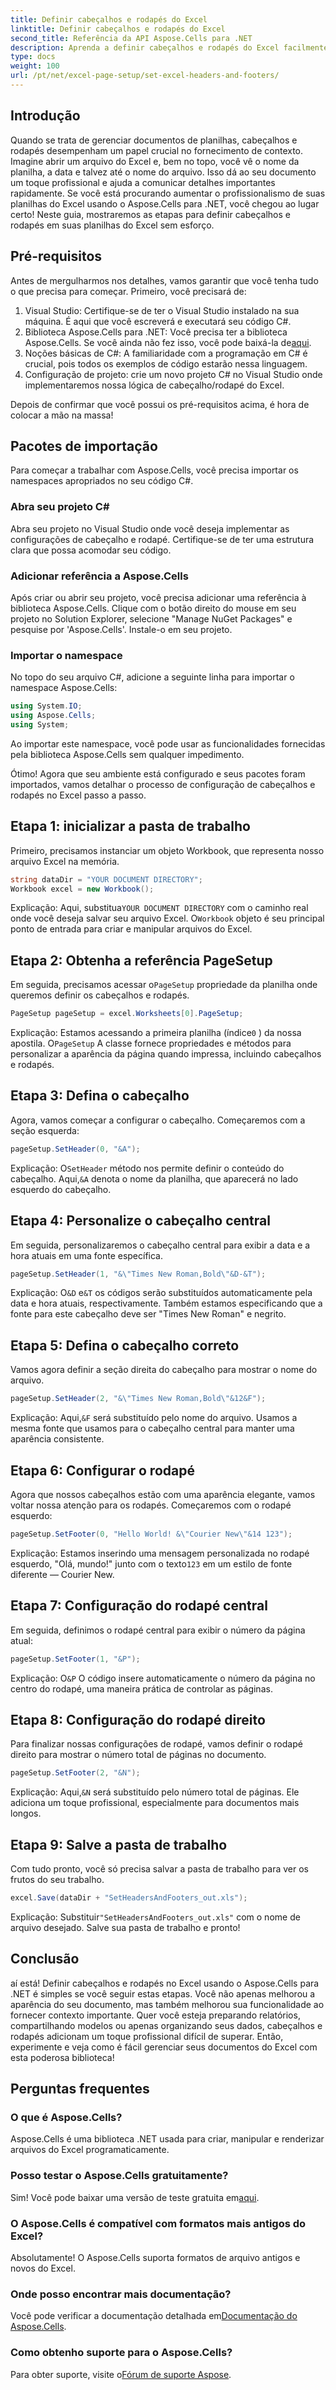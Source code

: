 ```yaml
---
title: Definir cabeçalhos e rodapés do Excel
linktitle: Definir cabeçalhos e rodapés do Excel
second_title: Referência da API Aspose.Cells para .NET
description: Aprenda a definir cabeçalhos e rodapés do Excel facilmente usando Aspose.Cells para .NET com nosso guia passo a passo. Perfeito para documentos profissionais.
type: docs
weight: 100
url: /pt/net/excel-page-setup/set-excel-headers-and-footers/
---
```

## Introdução

Quando se trata de gerenciar documentos de planilhas, cabeçalhos e rodapés desempenham um papel crucial no fornecimento de contexto. Imagine abrir um arquivo do Excel e, bem no topo, você vê o nome da planilha, a data e talvez até o nome do arquivo. Isso dá ao seu documento um toque profissional e ajuda a comunicar detalhes importantes rapidamente. Se você está procurando aumentar o profissionalismo de suas planilhas do Excel usando o Aspose.Cells para .NET, você chegou ao lugar certo! Neste guia, mostraremos as etapas para definir cabeçalhos e rodapés em suas planilhas do Excel sem esforço. 

## Pré-requisitos

Antes de mergulharmos nos detalhes, vamos garantir que você tenha tudo o que precisa para começar. Primeiro, você precisará de:

1. Visual Studio: Certifique-se de ter o Visual Studio instalado na sua máquina. É aqui que você escreverá e executará seu código C#.
2.  Biblioteca Aspose.Cells para .NET: Você precisa ter a biblioteca Aspose.Cells. Se você ainda não fez isso, você pode baixá-la de[aqui](https://releases.aspose.com/cells/net/).
3. Noções básicas de C#: A familiaridade com a programação em C# é crucial, pois todos os exemplos de código estarão nessa linguagem.
4. Configuração de projeto: crie um novo projeto C# no Visual Studio onde implementaremos nossa lógica de cabeçalho/rodapé do Excel.

Depois de confirmar que você possui os pré-requisitos acima, é hora de colocar a mão na massa!

## Pacotes de importação

Para começar a trabalhar com Aspose.Cells, você precisa importar os namespaces apropriados no seu código C#.

### Abra seu projeto C#

Abra seu projeto no Visual Studio onde você deseja implementar as configurações de cabeçalho e rodapé. Certifique-se de ter uma estrutura clara que possa acomodar seu código.

### Adicionar referência a Aspose.Cells

Após criar ou abrir seu projeto, você precisa adicionar uma referência à biblioteca Aspose.Cells. Clique com o botão direito do mouse em seu projeto no Solution Explorer, selecione "Manage NuGet Packages" e pesquise por 'Aspose.Cells'. Instale-o em seu projeto.

### Importar o namespace

No topo do seu arquivo C#, adicione a seguinte linha para importar o namespace Aspose.Cells:

```csharp
using System.IO;
using Aspose.Cells;
using System;
```

Ao importar este namespace, você pode usar as funcionalidades fornecidas pela biblioteca Aspose.Cells sem qualquer impedimento.

Ótimo! Agora que seu ambiente está configurado e seus pacotes foram importados, vamos detalhar o processo de configuração de cabeçalhos e rodapés no Excel passo a passo.

## Etapa 1: inicializar a pasta de trabalho

Primeiro, precisamos instanciar um objeto Workbook, que representa nosso arquivo Excel na memória.

```csharp
string dataDir = "YOUR DOCUMENT DIRECTORY";
Workbook excel = new Workbook();
```

 Explicação: Aqui, substitua`YOUR DOCUMENT DIRECTORY` com o caminho real onde você deseja salvar seu arquivo Excel. O`Workbook` objeto é seu principal ponto de entrada para criar e manipular arquivos do Excel.

## Etapa 2: Obtenha a referência PageSetup

 Em seguida, precisamos acessar o`PageSetup` propriedade da planilha onde queremos definir os cabeçalhos e rodapés.

```csharp
PageSetup pageSetup = excel.Worksheets[0].PageSetup;
```

 Explicação: Estamos acessando a primeira planilha (índice`0` ) da nossa apostila. O`PageSetup` A classe fornece propriedades e métodos para personalizar a aparência da página quando impressa, incluindo cabeçalhos e rodapés.

## Etapa 3: Defina o cabeçalho

Agora, vamos começar a configurar o cabeçalho. Começaremos com a seção esquerda:

```csharp
pageSetup.SetHeader(0, "&A");
```

 Explicação: O`SetHeader` método nos permite definir o conteúdo do cabeçalho. Aqui,`&A` denota o nome da planilha, que aparecerá no lado esquerdo do cabeçalho.

## Etapa 4: Personalize o cabeçalho central

Em seguida, personalizaremos o cabeçalho central para exibir a data e a hora atuais em uma fonte específica.

```csharp
pageSetup.SetHeader(1, "&\"Times New Roman,Bold\"&D-&T");
```

 Explicação: O`&D` e`&T` os códigos serão substituídos automaticamente pela data e hora atuais, respectivamente. Também estamos especificando que a fonte para este cabeçalho deve ser "Times New Roman" e negrito.

## Etapa 5: Defina o cabeçalho correto

Vamos agora definir a seção direita do cabeçalho para mostrar o nome do arquivo.

```csharp
pageSetup.SetHeader(2, "&\"Times New Roman,Bold\"&12&F");
```

 Explicação: Aqui,`&F` será substituído pelo nome do arquivo. Usamos a mesma fonte que usamos para o cabeçalho central para manter uma aparência consistente.

## Etapa 6: Configurar o rodapé

Agora que nossos cabeçalhos estão com uma aparência elegante, vamos voltar nossa atenção para os rodapés. Começaremos com o rodapé esquerdo:

```csharp
pageSetup.SetFooter(0, "Hello World! &\"Courier New\"&14 123");
```

Explicação: Estamos inserindo uma mensagem personalizada no rodapé esquerdo, "Olá, mundo!" junto com o texto`123` em um estilo de fonte diferente — Courier New.

## Etapa 7: Configuração do rodapé central

Em seguida, definimos o rodapé central para exibir o número da página atual:

```csharp
pageSetup.SetFooter(1, "&P");
```

 Explicação: O`&P` O código insere automaticamente o número da página no centro do rodapé, uma maneira prática de controlar as páginas.

## Etapa 8: Configuração do rodapé direito

Para finalizar nossas configurações de rodapé, vamos definir o rodapé direito para mostrar o número total de páginas no documento.

```csharp
pageSetup.SetFooter(2, "&N");
```

 Explicação: Aqui,`&N` será substituído pelo número total de páginas. Ele adiciona um toque profissional, especialmente para documentos mais longos.

## Etapa 9: Salve a pasta de trabalho

Com tudo pronto, você só precisa salvar a pasta de trabalho para ver os frutos do seu trabalho.

```csharp
excel.Save(dataDir + "SetHeadersAndFooters_out.xls");
```

 Explicação: Substituir`"SetHeadersAndFooters_out.xls"` com o nome de arquivo desejado. Salve sua pasta de trabalho e pronto!

## Conclusão

aí está! Definir cabeçalhos e rodapés no Excel usando o Aspose.Cells para .NET é simples se você seguir estas etapas. Você não apenas melhorou a aparência do seu documento, mas também melhorou sua funcionalidade ao fornecer contexto importante. Quer você esteja preparando relatórios, compartilhando modelos ou apenas organizando seus dados, cabeçalhos e rodapés adicionam um toque profissional difícil de superar. Então, experimente e veja como é fácil gerenciar seus documentos do Excel com esta poderosa biblioteca!

## Perguntas frequentes

### O que é Aspose.Cells?
Aspose.Cells é uma biblioteca .NET usada para criar, manipular e renderizar arquivos do Excel programaticamente.

### Posso testar o Aspose.Cells gratuitamente?
 Sim! Você pode baixar uma versão de teste gratuita em[aqui](https://releases.aspose.com/).

### O Aspose.Cells é compatível com formatos mais antigos do Excel?
Absolutamente! O Aspose.Cells suporta formatos de arquivo antigos e novos do Excel.

### Onde posso encontrar mais documentação?
 Você pode verificar a documentação detalhada em[Documentação do Aspose.Cells](https://reference.aspose.com/cells/net/).

### Como obtenho suporte para o Aspose.Cells?
 Para obter suporte, visite o[Fórum de suporte Aspose](https://forum.aspose.com/c/cells/9).